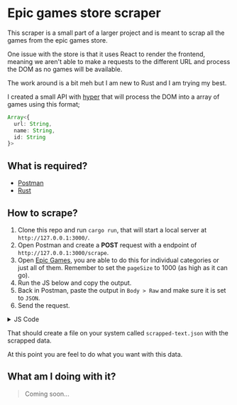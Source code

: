 # Epic games store scraper

This scraper is a small part of a larger project and is meant to scrap all the games from the epic games store.

One issue with the store is that it uses React to render the frontend, meaning we aren't able to make a requests to the different URL and process the DOM as no games will be available.

The work around is a bit meh but I am new to Rust and I am trying my best.

I created a small API with [hyper](https://hyper.rs/) that will process the DOM into a array of games using this format;

```ts
Array<{
  url: String,
  name: String,
  id: String
}>
```

## What is required?

- [Postman](https://www.postman.com/)
- [Rust](https://www.rust-lang.org/)

## How to scrape?

1. Clone this repo and run `cargo run`, that will start a local server at `http://127.0.0.1:3000/`.
2. Open Postman and create a **POST** request with a endpoint of `http://127.0.0.1:3000/scrape`.
3. Open [Epic Games](https://www.epicgames.com/store/en-US/browse?sortBy=title&sortDir=ASC&pageSize=1000), you are able to do this for individual categories or just all of them. Remember to set the `pageSize` to 1000 (as high as it can go).
4. Run the JS below and copy the output.
5. Back in Postman, paste the output in `Body > Raw` and make sure it is set to `JSON`.
6. Send the request.

<details>
  <summary>JS Code</summary>

```js
(function() {
  console.log(
    JSON.stringify({
      dom: document.getElementById("dieselReactWrapper").outerHTML
    })
  )
})()
```
</details>

That should create a file on your system called `scrapped-text.json` with the scrapped data.

At this point you are feel to do what you want with this data.

## What am I doing with it?

> Coming soon...
